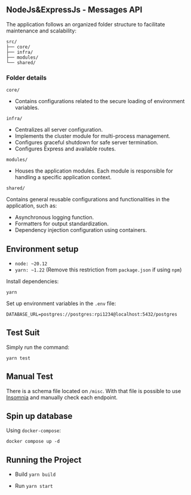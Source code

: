 ## NodeJs&ExpressJs - Messages API

The application follows an organized folder structure to facilitate maintenance and scalability:

```code
src/
├── core/
├── infra/
├── modules/
└── shared/
```

### Folder details

```core/```

* Contains configurations related to the secure loading of environment variables.


```infra/```

* Centralizes all server configuration.</br>
* Implements the cluster module for multi-process management.</br>
* Configures graceful shutdown for safe server termination.</br>
* Configures Express and available routes.


`modules/`

* Houses the application modules. Each module is responsible for handling a specific application context.

`shared/`

Contains general reusable configurations and functionalities in the application, such as:

* Asynchronous logging function.
* Formatters for output standardization.
* Dependency injection configuration using containers.

## Environment setup

* `node: ~20.12`<br/>
* `yarn: ~1.22` (Remove this restriction from `package.json` if using `npm`)

Install dependencies:

`yarn`

Set up environment variables in the  `.env` file:

`DATABASE_URL=postgres://postgres:rpi1234@localhost:5432/postgres`

## Test Suit

Simply run the command:

`yarn test` 

## Manual Test

There is a schema file located on `/misc`. With that file is possible to use [Insomnia](https://insomnia.rest/) and manually check each endpoint.

## Spin up database
Using `docker-compose`:

`docker compose up -d`

## Running the Project

* Build
`yarn build`

* Run
`yarn start`
